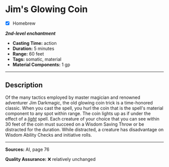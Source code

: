# Jim's Glowing Coin
- [x] Homebrew

***2nd-level enchantment***
- **Casting Time:** action
- **Duration:** 5 minutes
- **Range:** 60 feet
- **Tags:** somatic, material
- **Material Components:** 1 gp

---

## Description
Of the many tactics employed by master magician and renowned adventurer Jim Darkmagic, the old glowing coin trick is a time-honored classic.
When you cast the spell, you hurl the coin that is the spell's material component to any spot within range.
The coin lights up as if under the effect of a [*light*](../cantrips/light.md) spell.
Each creature of your choice that you can see within 30 feet of the coin must succeed on a Wisdom Saving Throw or be distracted for the duration.
While distracted, a creature has disadvantage on Wisdom Ability Checks and initiative rolls.

---

**Sources:** AI, page 76

**Quality Assurance:** :x: relatively unchanged
